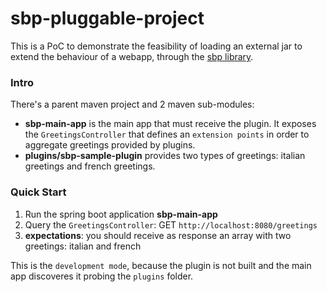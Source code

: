 # sbp-pluggable-project

This is a PoC to demonstrate the feasibility of loading an external jar to extend the behaviour of a webapp, through the [sbp library](https://github.com/hank-cp).

### Intro

There's a parent maven project and 2 maven sub-modules:
* **sbp-main-app** is the main app that must receive the plugin. It exposes the `GreetingsController` that defines an `extension points` in order to aggregate greetings provided by plugins.
* **plugins/sbp-sample-plugin** provides two types of greetings: italian greetings and french greetings.

### Quick Start
1. Run the spring boot application **sbp-main-app**
1. Query the `GreetingsController`: GET `http://localhost:8080/greetings`
1. **expectations**: you should receive as response an array with two greetings: italian and french

This is the `development mode`, because the plugin is not built and the main app discoveres it probing the `plugins` folder.
